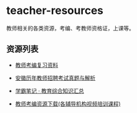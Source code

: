 # teacher-resources
教师相关的各类资源，考编、考教师资格证，上课等。

## 资源列表
- [教师考编复习资料](https://github.com/rockyxia/teacher-resources/issues/2)

- [安徽历年教师招聘考试真题与解析](https://github.com/rockyxia/teacher-resources/issues/1)


- [学霸笔记 · 教育综合知识汇总](http://mp.weixin.qq.com/mp/homepage?__biz=MzIxODk3MzczMQ==&hid=4&sn=1239a2aaf97d2e66368204b44cbf1b91&scene=18#wechat_redirect)

- [教师考编资源下载(各辅导机构视频培训课程)](http://mp.weixin.qq.com/mp/homepage?__biz=MzIxODk3MzczMQ==&hid=2&sn=e84af9d3239324a58d4ecf50bf6e6b4f&scene=18#wechat_redirect)
